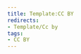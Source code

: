 ```yaml
---
title: Template:CC BY
redirects:
- Template/Cc by
tags:
- CC BY
---
```


<includeonly></includeonly>